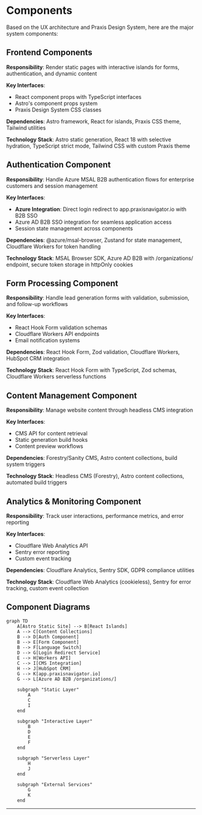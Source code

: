 # Components

Based on the UX architecture and Praxis Design System, here are the major system components:

## Frontend Components

**Responsibility**: Render static pages with interactive islands for forms, authentication, and dynamic content

**Key Interfaces**:
- React component props with TypeScript interfaces
- Astro's component props system
- Praxis Design System CSS classes

**Dependencies**: Astro framework, React for islands, Praxis CSS theme, Tailwind utilities

**Technology Stack**: Astro static generation, React 18 with selective hydration, TypeScript strict mode, Tailwind CSS with custom Praxis theme

## Authentication Component

**Responsibility**: Handle Azure MSAL B2B authentication flows for enterprise customers and session management

**Key Interfaces**:
- **Azure Integration**: Direct login redirect to app.praxisnavigator.io with B2B SSO
- Azure AD B2B SSO integration for seamless application access
- Session state management across components

**Dependencies**: @azure/msal-browser, Zustand for state management, Cloudflare Workers for token handling

**Technology Stack**: MSAL Browser SDK, Azure AD B2B with /organizations/ endpoint, secure token storage in httpOnly cookies

## Form Processing Component

**Responsibility**: Handle lead generation forms with validation, submission, and follow-up workflows

**Key Interfaces**:
- React Hook Form validation schemas
- Cloudflare Workers API endpoints
- Email notification systems

**Dependencies**: React Hook Form, Zod validation, Cloudflare Workers, HubSpot CRM integration

**Technology Stack**: React Hook Form with TypeScript, Zod schemas, Cloudflare Workers serverless functions

## Content Management Component

**Responsibility**: Manage website content through headless CMS integration

**Key Interfaces**:
- CMS API for content retrieval
- Static generation build hooks
- Content preview workflows

**Dependencies**: Forestry/Sanity CMS, Astro content collections, build system triggers

**Technology Stack**: Headless CMS (Forestry), Astro content collections, automated build triggers

## Analytics & Monitoring Component

**Responsibility**: Track user interactions, performance metrics, and error reporting

**Key Interfaces**:
- Cloudflare Web Analytics API
- Sentry error reporting
- Custom event tracking

**Dependencies**: Cloudflare Analytics, Sentry SDK, GDPR compliance utilities

**Technology Stack**: Cloudflare Web Analytics (cookieless), Sentry for error tracking, custom event collection

## Component Diagrams

```mermaid
graph TD
    A[Astro Static Site] --> B[React Islands]
    A --> C[Content Collections]
    B --> D[Auth Component]
    B --> E[Form Component]
    B --> F[Language Switch]
    D --> G[Login Redirect Service]
    E --> H[Workers API]
    C --> I[CMS Integration]
    H --> J[HubSpot CRM]
    G --> K[app.praxisnavigator.io]
    G --> L[Azure AD B2B /organizations/]
    
    subgraph "Static Layer"
        A
        C
        I
    end
    
    subgraph "Interactive Layer" 
        B
        D
        E
        F
    end
    
    subgraph "Serverless Layer"
        H
        J
    end
    
    subgraph "External Services"
        G
        K
    end
```

---
